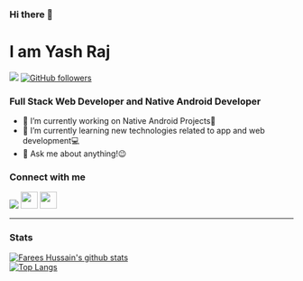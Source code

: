 ### Hi there 👋
# I am Yash Raj
![](https://visitor-badge.glitch.me/badge?page_id=yashraj-01.yashraj-01)
[![GitHub followers](https://img.shields.io/github/followers/yashraj-01.svg?style=social&label=Follow)](https://github.com/yashraj-01?tab=followers)

### Full Stack Web Developer and Native Android Developer

- 🔭 I’m currently working on Native Android Projects📱
- 🌱 I’m currently learning new technologies related to app and web development💻
- 💬 Ask me about anything!😉

### Connect with me

<a href="mailto:yashrajprime@gmail.com"><img src="https://img.shields.io/badge/gmail-%23DD0031.svg?&style=for-the-badge&logo=gmail&logoColor=white"/></a>
[<img height="30" src="https://img.shields.io/badge/linkedin-%230077B5.svg?&style=for-the-badge&logo=linkedin&logoColor=white" />][LinkedIn]
[<img height="30" src="https://img.shields.io/badge/twitter-%231DA1F2.svg?&style=for-the-badge&logo=twitter&logoColor=white" />][twitter]
<br />
<hr />

### Stats
[![Farees Hussain's github stats](https://github-readme-stats.wasabeef.vercel.app/api?username=yashraj-01&show_icons=true&line_height=21&show_icons=true&theme=tokyonight )](https://github.com/anuraghazra/github-readme-stats)
<br />
[![Top Langs](https://github-readme-stats.vercel.app/api/top-langs/?username=yashraj-01&show_icons=true&layout=compact&theme=tokyonight )](https://github.com/anuraghazra/github-readme-stats)
<!-- <p><img align="center" src="https://github-readme-streak-stats.herokuapp.com/?user=FareesHussain&" alt="Farees Hussain" /></p> -->

[twitter]: https://twitter.com/yashrajprime
[LinkedIn]: https://www.linkedin.com/in/yashraj-01
